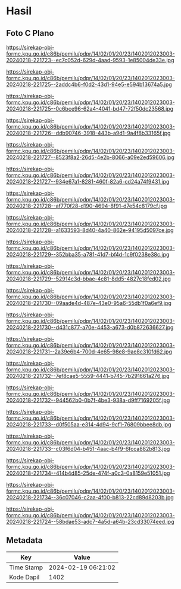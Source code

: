 # Hasil

## Foto C Plano

https://sirekap-obj-formc.kpu.go.id/c86b/pemilu/pdpr/14/02/01/20/23/1402012023003-20240218-221723--ec7c052d-629d-4aad-9593-1e85004de33e.jpg

https://sirekap-obj-formc.kpu.go.id/c86b/pemilu/pdpr/14/02/01/20/23/1402012023003-20240218-221725--2addc4b6-f0d2-43d1-94e5-e594b13674a5.jpg

https://sirekap-obj-formc.kpu.go.id/c86b/pemilu/pdpr/14/02/01/20/23/1402012023003-20240218-221725--0c6bce96-62a4-4041-bd47-72f50dc23568.jpg

https://sirekap-obj-formc.kpu.go.id/c86b/pemilu/pdpr/14/02/01/20/23/1402012023003-20240218-221726--ddb90746-3918-443b-a9d1-9a4f8b33165f.jpg

https://sirekap-obj-formc.kpu.go.id/c86b/pemilu/pdpr/14/02/01/20/23/1402012023003-20240218-221727--8523f8a2-26d5-4e2b-8066-a09e2ed59606.jpg

https://sirekap-obj-formc.kpu.go.id/c86b/pemilu/pdpr/14/02/01/20/23/1402012023003-20240218-221727--934e67a1-8281-460f-82a6-cd24a74f9431.jpg

https://sirekap-obj-formc.kpu.go.id/c86b/pemilu/pdpr/14/02/01/20/23/1402012023003-20240218-221728--af770f28-d190-4694-8f91-d7e54c8179cf.jpg

https://sirekap-obj-formc.kpu.go.id/c86b/pemilu/pdpr/14/02/01/20/23/1402012023003-20240218-221728--a1633593-8d40-4a40-862e-94195d5097ce.jpg

https://sirekap-obj-formc.kpu.go.id/c86b/pemilu/pdpr/14/02/01/20/23/1402012023003-20240218-221729--352bba35-a781-41d7-bf4d-1c9f0238e38c.jpg

https://sirekap-obj-formc.kpu.go.id/c86b/pemilu/pdpr/14/02/01/20/23/1402012023003-20240218-221729--52914c3d-bbae-4c81-8dd5-4827c18fed02.jpg

https://sirekap-obj-formc.kpu.go.id/c86b/pemilu/pdpr/14/02/01/20/23/1402012023003-20240218-221730--09aade4d-487e-43e0-95a6-55db1f0a6ef9.jpg

https://sirekap-obj-formc.kpu.go.id/c86b/pemilu/pdpr/14/02/01/20/23/1402012023003-20240218-221730--d431c877-a70e-4453-a673-d0b872636627.jpg

https://sirekap-obj-formc.kpu.go.id/c86b/pemilu/pdpr/14/02/01/20/23/1402012023003-20240218-221731--2a39e6b4-700d-4e65-98e8-9ae8c310fd62.jpg

https://sirekap-obj-formc.kpu.go.id/c86b/pemilu/pdpr/14/02/01/20/23/1402012023003-20240218-221732--7ef8cae5-5559-4441-b745-7b291661a276.jpg

https://sirekap-obj-formc.kpu.go.id/c86b/pemilu/pdpr/14/02/01/20/23/1402012023003-20240218-221732--944562b0-0b7f-4be3-938a-d9ff7169205f.jpg

https://sirekap-obj-formc.kpu.go.id/c86b/pemilu/pdpr/14/02/01/20/23/1402012023003-20240218-221733--d0f505aa-e314-4d94-9cf1-76809bbee8db.jpg

https://sirekap-obj-formc.kpu.go.id/c86b/pemilu/pdpr/14/02/01/20/23/1402012023003-20240218-221733--c03f6d04-b451-4aac-b4f9-6fcca882b813.jpg

https://sirekap-obj-formc.kpu.go.id/c86b/pemilu/pdpr/14/02/01/20/23/1402012023003-20240218-221734--414b4d85-25de-474f-a0c3-0a8159e51051.jpg

https://sirekap-obj-formc.kpu.go.id/c86b/pemilu/pdpr/14/02/01/20/23/1402012023003-20240218-221734--36c07046-c2aa-4f00-b813-22cd89d8203b.jpg

https://sirekap-obj-formc.kpu.go.id/c86b/pemilu/pdpr/14/02/01/20/23/1402012023003-20240218-221724--58bdae53-adc7-4a5d-a64b-23cd33074eed.jpg


## Metadata

| Key        | Value               |
| ---------- | ------------------- |
| Time Stamp | 2024-02-19 06:21:02 |
| Kode Dapil | 1402                |



